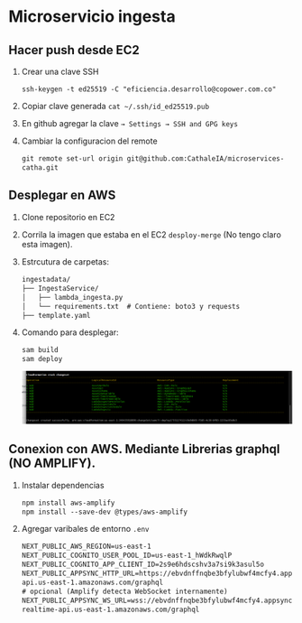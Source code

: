 # Microservicio ingesta

## Hacer push desde EC2

1. Crear una clave SSH
    ```
    ssh-keygen -t ed25519 -C "eficiencia.desarrollo@copower.com.co"
    ```
2. Copiar clave generada `cat ~/.ssh/id_ed25519.pub`

3. En github agregar la clave `→ Settings → SSH and GPG keys`

4. Cambiar la configuracion del remote
    ```
    git remote set-url origin git@github.com:CathaleIA/microservices-catha.git
    ```

## Desplegar en AWS
1. Clone repositorio en EC2
1. Corrila la imagen que estaba en el EC2 `desploy-merge` (No tengo claro esta imagen).
1. Estrcutura de carpetas:
    ```
    ingestadata/
    ├── IngestaService/
    │   ├── lambda_ingesta.py
    │   └── requirements.txt  # Contiene: boto3 y requests
    ├── template.yaml
    ```
1. Comando para desplegar:  
    ```
    sam build
    sam deploy
    ``` 

    ![recursos](img/resources-deployed.png)

## Conexion con AWS. Mediante Librerias graphql (NO AMPLIFY).

1. Instalar dependencias 
    ```
    npm install aws-amplify
    npm install --save-dev @types/aws-amplify
    ```

1. Agregar varibales de entorno `.env`
    ```
    NEXT_PUBLIC_AWS_REGION=us-east-1
    NEXT_PUBLIC_COGNITO_USER_POOL_ID=us-east-1_hWdkRwqlP
    NEXT_PUBLIC_COGNITO_APP_CLIENT_ID=2s9e6hdscshv3a7si9k3asul5o
    NEXT_PUBLIC_APPSYNC_HTTP_URL=https://ebvdnffnqbe3bfylubwf4mcfy4.appsync-api.us-east-1.amazonaws.com/graphql
    # opcional (Amplify detecta WebSocket internamente)
    NEXT_PUBLIC_APPSYNC_WS_URL=wss://ebvdnffnqbe3bfylubwf4mcfy4.appsync-realtime-api.us-east-1.amazonaws.com/graphql
    ```



